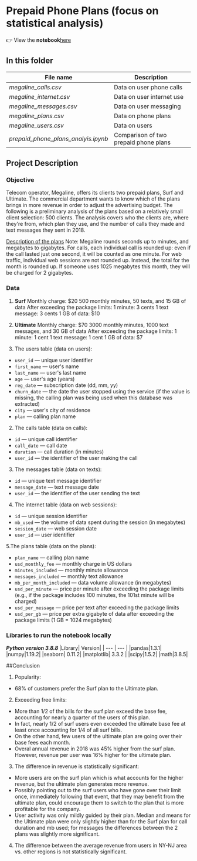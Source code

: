 # Prepaid Phone Plans (focus on statistical analysis)

:point_right: View the **notebook**[here]()

## In this folder

| File name | Description |
| --- | --- |
|*megaline_calls.csv* | Data on user phone calls |
|*megaline_internet.csv* |Data on user internet use |
|*megaline_messages.csv*| Data on user messaging|
|*megaline_plans.csv*| Data on phone plans|
|*megaline_users.csv*| Data on users |
|*prepaid_phone_plans_analyis.ipynb* | Comparison of two prepaid phone plans |


## Project Description

### Objective
Telecom operator, Megaline, offers its clients two prepaid plans, Surf and Ultimate. The commercial department wants to know which of the plans brings in more revenue in order to adjust the advertising budget.
The following is a preliminary analysis of the plans based on a relatively small client selection: 500 clients. The analysis covers who the clients are, where they're from, which plan they use, and the number of calls they made and text messages they sent in 2018. 

<u>Description of the plans</u>
Note: Megaline rounds seconds up to minutes, and megabytes to gigabytes. For calls, each individual call is rounded up: even if the call lasted just one second, it will be counted as one minute. For web traffic, individual web sessions are not rounded up. Instead, the total for the month is rounded up. If someone uses 1025 megabytes this month, they will be charged for 2 gigabytes.

### Data 
1. **Surf**
Monthly charge: $20
500 monthly minutes, 50 texts, and 15 GB of data
After exceeding the package limits:
1 minute: 3 cents
1 text message: 3 cents
1 GB of data: $10

2. **Ultimate**
Monthly charge: $70
3000 monthly minutes, 1000 text messages, and 30 GB of data
After exceeding the package limits:
1 minute: 1 cent
1 text message: 1 cent
1 GB of data: $7

1. The users table (data on users):
- `user_id` — unique user identifier
- `first_name` — user's name
- `last_name` — user's last name
- `age` — user's age (years)
- `reg_date` — subscription date (dd, mm, yy)
- `churn_date` — the date the user stopped using the service (if the value is missing, the calling plan was being used when this database was extracted)
- `city` — user's city of residence
- `plan` — calling plan name

2. The calls table (data on calls):
- `id` — unique call identifier
- `call_date` — call date
- `duration` — call duration (in minutes)
- `user_id` — the identifier of the user making the call

3. The messages table (data on texts):
- `id` — unique text message identifier
- `message_date` — text message date
- `user_id` — the identifier of the user sending the text

4. The internet table (data on web sessions):
- `id` — unique session identifier
- `mb_used` — the volume of data spent during the session (in megabytes)
- `session_date` — web session date
- `user_id` — user identifier

5.The plans table (data on the plans):
- `plan_name` — calling plan name
- `usd_monthly_fee` — monthly charge in US dollars
- `minutes_included` — monthly minute allowance
- `messages_included` — monthly text allowance
- `mb_per_month_included` — data volume allowance (in megabytes)
- `usd_per_minute` — price per minute after exceeding the package limits (e.g., if the package includes 100 minutes, the 101st minute will be charged)
- `usd_per_message` — price per text after exceeding the package limits
- `usd_per_gb` — price per extra gigabyte of data after exceeding the package limits (1 GB = 1024 megabytes)

### Libraries to run the notebook locally
<b> *Python version 3.8.8* </b>
|Library| Version|
| --- | --- |
|pandas|1.3.1|
|numpy|1.19.2|
|seaborn| 0.11.2|
|matplotlib| 3.3.2 |
|scipy|1.5.2|
|math|3.8.5|

##Conclusion
1. Popularity:
- 68% of customers prefer the Surf plan to the Ultimate plan.

2. Exceeding free limits:
- More than 1/2 of the bills for the surf plan exceed the base fee, accounting for nearly a quarter of the users of this plan.
- In fact, nearly 1/2 of surf users even exceeded the ultimate base fee at least once accounting for 1/4 of all surf bills.
- On the other hand, few users of the ultimate plan are going over their base fees each month.
- Overal annual revenue in 2018 was 45% higher from the surf plan. However, revenue per user was 16% higher for the ultimate plan.

3. The difference in revenue is statistically significant:
- More users are on the surf plan which is what accounts for the higher revenue, but the ultimate plan generates more revenue.
- Possibly pointing out to the surf users who have gone over their limit once, immediately following that event, that they may benefit from the ultimate plan, could encourage them to switch to the plan that is more profitable for the company.
- User activity was only mildly guided by their plan. Median and means for the Ultimate plan were only slightly higher than for the Surf plan for call duration and mb used; for messages the differences between the 2 plans was slightly more significant.

4. The difference between the average revenue from users in NY-NJ area vs. other regions is not statistically significant.
